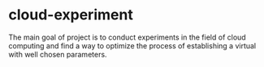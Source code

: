 cloud-experiment
================

The main goal of project is to conduct experiments in the field of cloud computing and find a way to optimize the process of establishing a virtual with well chosen parameters. 

